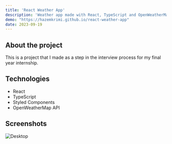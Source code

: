 ```yaml
---
title: 'React Weather App'
description: 'Weather app made with React, TypeScript and OpenWeatherMap API'
demo: "https://hazemkrimi.github.io/react-weather-app"
date: 2023-09-19
---
```


## About the project

This is a project that I made as a step in the interview process for my final year internship.

## Technologies

- React
- TypeScript
- Styled Components
- OpenWeatherMap API

## Screenshots

![Desktop](https://res.cloudinary.com/dun9hhyz1/image/upload/v1643548378/personal-website/portfolio/react-weather-app/screenshot_ueu2a4.png)
